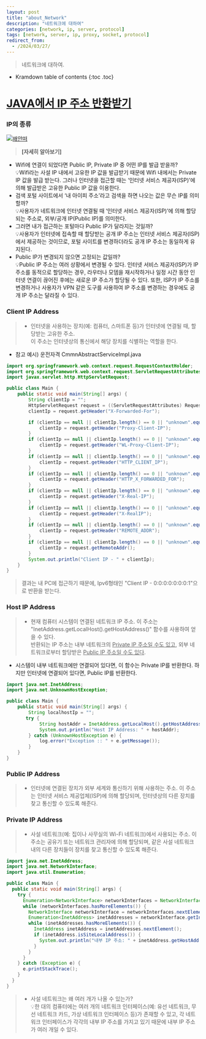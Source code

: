 ```yaml
---
layout: post
title: "about_Network"
description: "네트워크에 대하여"
categories: [network, ip, server, protocol]
tags: [network, server, ip, proxy, socket, protocol]
redirect_from:
  - /2024/03/27/
---
```


> 네트워크에 대하여.

* Kramdown table of contents
{:toc .toc}

# <ins>JAVA에서 IP 주소 반환받기</ins>
### IP의 종류
>   
<a class="post-image" href="{{site.baseurl}}/assets/images/network/ip.png">
    <img itemprop="image" data-src="{{site.baseurl}}/assets/images/network/ip.png" src="{{site.baseurl}}/assets/javascripts/unveil/loader.gif" alt="왜안떠" />
</a>

> <b>[자세히 알아보기]</b>
- Wifi에 연결이 되었다면 Public IP, Private IP 중 어떤 IP를 발급 받을까?  
💡Wifi라는 사설 IP 내에서 고유한 IP 값을 발급받기 때문에 Wifi 내에서는 Private IP 값을 발급 받는다. 그러나 인터넷을 접근할 때는 ‘인터넷 서비스 제공자(ISP)’에 의해 발급받은 고유한 Public IP 값을 이용한다.  
- 검색 포털 사이트에서 ‘내 아이피 주소’라고 검색을 하면 나오는 값은 무슨 IP를 의미할까?  
💡사용자가 네트워크에 인터넷 연결될 때 ‘인터넷 서비스 제공자(ISP)’에 의해 할당되는 주소로, 외부/공개 IP(Public IP)를 의미한다.  
- 그러면 내가 접근하는 포털마다 Public IP가 달라지는 것일까?  
💡사용자가 인터넷에 접속할 때 할당받는 공개 IP 주소는 인터넷 서비스 제공자(ISP)에서 제공하는 것이므로, 포털 사이트를 변경하더라도 공개 IP 주소는 동일하게 유지된다.  
- Public IP가 변경되지 않으면 고정되는 값일까?  
💡Public IP 주소는 여러 상황에서 변경될 수 있다. 인터넷 서비스 제공자(ISP)가 IP 주소를 동적으로 할당하는 경우, 라우터나 모뎀을 재시작하거나 일정 시간 동안 인터넷 연결이 끊어진 후에는 새로운 IP 주소가 할당될 수 있다. 또한, ISP가 IP 주소를 변경하거나 사용자가 VPN 같은 도구를 사용하여 IP 주소를 변경하는 경우에도 공개 IP 주소는 달라질 수 있다.

### Client IP Address
> - 인터넷을 사용하는 장치(예: 컴퓨터, 스마트폰 등)가 인터넷에 연결될 때, 할당받는 고유한 주소.  
이 주소는 인터넷상의 통신에서 해당 장치를 식별하는 역할을 한다.
- 참고 예시) 운전자격 CmmnAbstractServiceImpl.java

~~~~java  
import org.springframework.web.context.request.RequestContextHolder;  
import org.springframework.web.context.request.ServletRequestAttributes;  
import javax.servlet.http.HttpServletRequest;  

public class Main {
    public static void main(String[] args) {
        String clientIp = "";
        HttpServletRequest request = ((ServletRequestAttributes) RequestContextHolder.currentRequestAttributes()).getRequest();
        clientIp = request.getHeader("X-Forwarded-For");

        if (clientIp == null || clientIp.length() == 0 || "unknown".equalsIgnoreCase(clientIp)) {
            clientIp = request.getHeader("Proxy-Client-IP");
        }
        if (clientIp == null || clientIp.length() == 0 || "unknown".equalsIgnoreCase(clientIp)) {
            clientIp = request.getHeader("WL-Proxy-Client-IP");
        }
        if (clientIp == null || clientIp.length() == 0 || "unknown".equalsIgnoreCase(clientIp)) {
            clientIp = request.getHeader("HTTP_CLIENT_IP");
        }
        if (clientIp == null || clientIp.length() == 0 || "unknown".equalsIgnoreCase(clientIp)) {
            clientIp = request.getHeader("HTTP_X_FORWARDED_FOR");
        }
        if (clientIp == null || clientIp.length() == 0 || "unknown".equalsIgnoreCase(clientIp)) {
            clientIp = request.getHeader("X-Real-IP");
        }
        if (clientIp == null || clientIp.length() == 0 || "unknown".equalsIgnoreCase(clientIp)) {
            clientIp = request.getHeader("X-RealIP");
        }
        if (clientIp == null || clientIp.length() == 0 || "unknown".equalsIgnoreCase(clientIp)) {
            clientIp = request.getHeader("REMOTE_ADDR");
        }
        if (clientIp == null || clientIp.length() == 0 || "unknown".equalsIgnoreCase(clientIp)) {
            clientIp = request.getRemoteAddr();
        }
        System.out.println("Client IP - " + clientIp);
    }
}
~~~~
> 결과는 내 PC에 접근하기 때문에, Ipv6형태인 "Client IP - 0:0:0:0:0:0:0:1"으로 반환을 받는다.

### Host IP Address
> - 현재 컴퓨터 시스템이 연결된 네트워크 IP 주소. 이 주소는 "InetAddress.getLocalHost().getHostAddress()" 함수를 사용하여 얻을 수 있다.  
반환되는 IP 주소는 내부 네트워크의 <u>Private IP 주소일 수도 있고</u>, 외부 네트워크로부터 할당받은 <u>Public IP 주소일 수도 있다</u>.
- 시스템이 내부 네트워크에만 연결되어 있다면, 이 함수는 Private IP를 반환한다. 하지만 인터넷에 연결되어 있다면, Public IP를 반환한다.

~~~java
import java.net.InetAddress;
import java.net.UnknownHostException;

public class Main {
    public static void main(String[] args) {
        String localhostIp = "";
       try {
            String hostAddr = InetAddress.getLocalHost().getHostAddress();
            System.out.println("Host IP Address: " + hostAddr);
        } catch (UnknownHostException e) {
            log.error("Exception :: " + e.getMessage());
        }
    }
}
~~~

### Public IP Address
> - 인터넷에 연결된 장치가 외부 세계와 통신하기 위해 사용하는 주소. 이 주소는 인터넷 서비스 제공업체(ISP)에 의해 할당되며, 인터넷상의 다른 장치를 찾고 통신할 수 있도록 해준다.

### Private IP Address
> - 사설 네트워크(예: 집이나 사무실의 Wi-Fi 네트워크)에서 사용되는 주소. 이 주소는 공유기 또는 네트워크 관리자에 의해 할당되며, 같은 사설 네트워크 내의 다른 장치들이 장치를 찾고 통신할 수 있도록 해준다.

~~~java
import java.net.InetAddress;
import java.net.NetworkInterface;
import java.util.Enumeration;

public class Main {
  public static void main(String[] args) {
    try {
      Enumeration<NetworkInterface> networkInterfaces = NetworkInterface.getNetworkInterfaces();
      while (networkInterfaces.hasMoreElements()) {
        NetworkInterface networkInterface = networkInterfaces.nextElement();
        Enumeration<InetAddress> inetAddresses = networkInterface.getInetAddresses();
        while (inetAddresses.hasMoreElements()) {
          InetAddress inetAddress = inetAddresses.nextElement();
          if (inetAddress.isSiteLocalAddress()) {
            System.out.println("내부 IP 주소: " + inetAddress.getHostAddress());
          }
        }
      }
    } catch (Exception e) {
      e.printStackTrace();
    }
  }
}
~~~
> - 사설 네트워크는 왜 여러 개가 나올 수 있는가?  
💡한 대의 컴퓨터에는 여러 개의 네트워크 인터페이스(예: 유선 네트워크, 무선 네트워크 카드, 가상 네트워크 인터페이스 등)가 존재할 수 있고, 각 네트워크 인터페이스가 각각의 내부 IP 주소를 가지고 있기 때문에 내부 IP 주소가 여러 개일 수 있다.